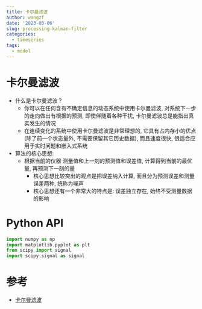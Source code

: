 ```yaml
---
title: 卡尔曼滤波
author: wangzf
date: '2023-03-06'
slug: processing-kalman-filter
categories:
  - timeseries
tags:
  - model
---
```


# 卡尔曼滤波

* 什么是卡尔曼滤波？
    - 你可以在任何含有不确定信息的动态系统中使用卡尔曼滤波, 对系统下一步的走向做出有根据的预测, 
      即使伴随着各种干扰, 卡尔曼滤波总是能指出真实发生的情况
    - 在连续变化的系统中使用卡尔曼滤波是非常理想的, 它具有占内存小的优点(除了前一个状态量外, 不需要保留其它历史数据), 
      而且速度很快, 很适合应用于实时问题和嵌入式系统
* 算法的核心思想:
    - 根据当前的仪器 测量值和上一刻的预测值和误差值, 计算得到当前的最优量, 再预测下一刻的量
        - 核心思想比较突出的观点是把误差纳入计算, 而且分为预测误差和测量误差两种, 统称为噪声
        - 核心思想还有一个非常大的特点是: 误差独立存在, 始终不受测量数据的影响









# Python API

```python
import numpy as np
import matplotlib.pyplot as plt
from scipy import signal
import scipy.signal as signal
```

# 参考

* [卡尔曼滤波](https://mp.weixin.qq.com/s?__biz=MzUyNzA1OTcxNg==&mid=2247486294&idx=1&sn=5c84f404cd77f2742b12d30c1fb5427d&chksm=fa04153dcd739c2b3f9c70a5aa1674a8c523fb885635f6854df4015c9dd2df72bf0017d5a66f&scene=178&cur_album_id=1577157748566310916#rd)

